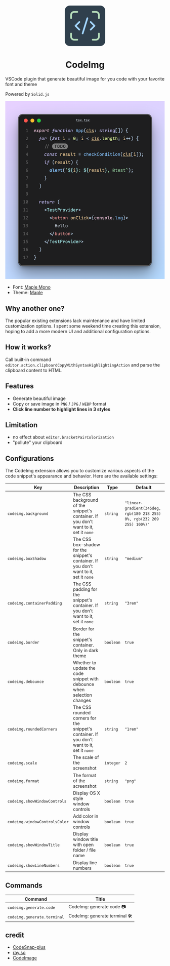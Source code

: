 <p align="center">
  <img height="128" src="./resources/icon.png"></img>
  <h1 align="center">CodeImg</h1>
</p>



VSCode plugin that generate beautiful image for you code with your favorite font and theme

Powered by `Solid.js`

![](./resources/showcase.png)

- Font: [Maple Mono](https://github.com/subframe7536/maple-font/tree/variable)
- Theme: [Maple](https://github.com/subframe7536/vscode-theme-maple)

## Why another one?

The popular existing extensions lack maintenance and have limited customization options. I spent some weekend time creating this extension, hoping to add a more modern UI and additional configuration options.

## How it works?

Call built-in command `editor.action.clipboardCopyWithSyntaxHighlightingAction` and parse the clipboard content to HTML.

## Features

- Generate beautiful image
- Copy or save image in `PNG` / `JPG` / `WEBP` format
- **Click line number to highlight lines in 3 styles**

## Limitation

- no effect about `editor.bracketPairColorization`
- "pollute" your clipboard

## Configurations

The CodeImg extension allows you to customize various aspects of the code snippet's appearance and behavior. Here are the available settings:

<!-- configs -->

| Key                           | Description                                                                                 | Type      | Default                                                                 |
| ----------------------------- | ------------------------------------------------------------------------------------------- | --------- | ----------------------------------------------------------------------- |
| `codeimg.background`          | The CSS background of the snippet's container. If you don't want to it, set it `none`       | `string`  | `"linear-gradient(345deg, rgb(180 218 255) 0%, rgb(232 209 255) 100%)"` |
| `codeimg.boxShadow`           | The CSS box-shadow for the snippet's container. If you don't want to it, set it `none`      | `string`  | `"medium"`                                                              |
| `codeimg.containerPadding`    | The CSS padding for the snippet's container. If you don't want to it, set it `none`         | `string`  | `"3rem"`                                                                |
| `codeimg.border`              | Border for the snippet's container. Only in dark theme                                      | `boolean` | `true`                                                                  |
| `codeimg.debounce`            | Whether to update the code snippet with debounce when selection changes                     | `boolean` | `true`                                                                  |
| `codeimg.roundedCorners`      | The CSS rounded corners for the snippet's container. If you don't want to it, set it `none` | `string`  | `"1rem"`                                                                |
| `codeimg.scale`               | The scale of the screenshot                                                                 | `integer` | `2`                                                                     |
| `codeimg.format`              | The format of the screenshot                                                                | `string`  | `"png"`                                                                 |
| `codeimg.showWindowControls`  | Display OS X style window controls                                                          | `boolean` | `true`                                                                  |
| `codeimg.windowControlsColor` | Add color in window controls                                                                | `boolean` | `true`                                                                  |
| `codeimg.showWindowTitle`     | Display window title with open folder / file name                                           | `boolean` | `true`                                                                  |
| `codeimg.showLineNumbers`     | Display line numbers                                                                        | `boolean` | `true`                                                                  |

<!-- configs -->

## Commands

<!-- commands -->

| Command                     | Title                          |
| --------------------------- | ------------------------------ |
| `codeimg.generate.code`     | CodeImg: generate code 📷      |
| `codeimg.generate.terminal` | CodeImg: generate terminal 🛠️ |

<!-- commands -->

## credit

- [CodeSnap-plus](https://github.com/huibizhang/CodeSnap-plus)
- [ray.so](https://ray.so)
- [CodeImage](https://codeimage.dev/)
